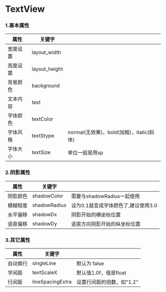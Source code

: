 # TextView

### 1.基本属性

| 属性 | 关键字 | | 
|--| -- | -- |
| 宽度设置 | layout_width | |
| 高度设置 | layout_height | |
| 背景颜色 | background | |
| 文本内容 | text| |
| 字体颜色 | textColor | |
| 字体风格 | textStype|normal(无效果)，bold(加粗)，italic(斜体)|
| 字体大小 | textSize| 单位一般是用sp |

### 2.阴影属性
| 属性|关键字 | | 
| -- | -- | -- |
| 阴影颜色| shadowColor|需要与shadowRadius一起使用|
| 模糊程度| shadowRadius|设为0.1就变成字体颜色了,建议使用3.0|
| 水平偏移| shadowDx|阴影开始的横坐标位置 |
| 竖直偏移| shadowDy|竖直方向阴影开始的纵坐标位置 |


### 3.其它属性
| 属性|关键字 | | 
| -- | --  | -- |
| 自动换行|singleLine |默认为 false|
| 字间距 |textScaleX|默认值1.0f，值是float|
| 行间距 |lineSpacingExtra|设置行间距的倍数，如"1.2" |








